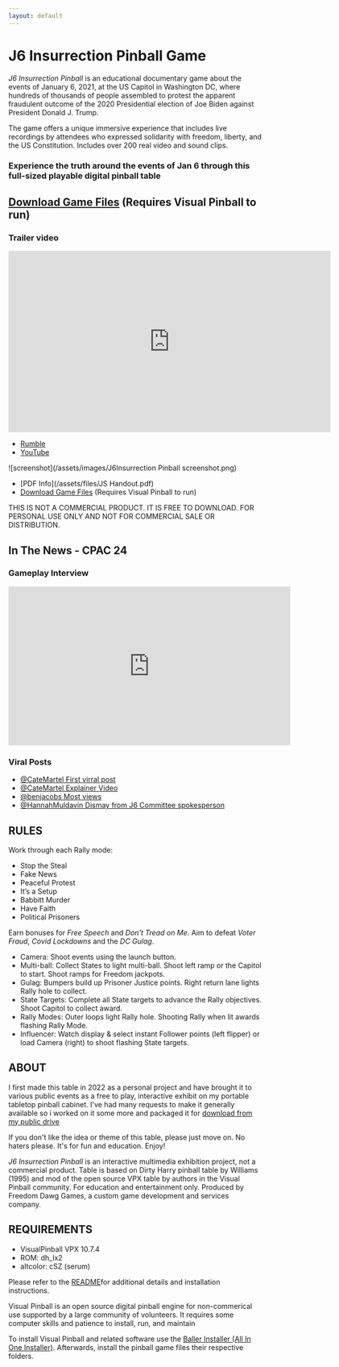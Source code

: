```yaml
---
layout: default
---
```


# J6 Insurrection Pinball Game

*J6 Insurrection Pinball* is an educational documentary game about the events of January 6, 2021, at the US Capitol in Washington DC, where hundreds of thousands of people assembled to protest the apparent fraudulent outcome of the 2020 Presidential election of Joe Biden against President Donald J. Trump.

The game offers a unique immersive experience that includes live recordings by attendees who expressed solidarity with freedom, liberty, and the US Constitution. Includes over 200 real video and sound clips.

### Experience the truth around the events of Jan 6 through this full-sized playable digital pinball table

## [Download Game Files](https://drive.google.com/open?id=1-4TTwENX0uT4GfNnp1fkNy2gPNb6QrIf&usp=drive_fs) (Requires Visual Pinball to run)

### Trailer video
<iframe class="rumble" width="640" height="360" src="https://rumble.com/embed/v3qouis/?pub=29w4db" frameborder="0" allowfullscreen></iframe>

* [Rumble](https://rumble.com/v3ta8d1-j6-insurrection-pinball-game.html) 
* [YouTube](https://youtu.be/9W2yJ789VsA)

![screenshot](/assets/images/J6Insurrection Pinball screenshot.png)

* [PDF Info](/assets/files/JS Handout.pdf)
* [Download Game Files](https://drive.google.com/open?id=1-4TTwENX0uT4GfNnp1fkNy2gPNb6QrIf&usp=drive_fs) (Requires Visual Pinball to run)


THIS IS NOT A COMMERCIAL PRODUCT. IT IS FREE TO DOWNLOAD. FOR PERSONAL USE ONLY AND NOT FOR COMMERCIAL SALE OR DISTRIBUTION. 

## In The News - CPAC 24

### Gameplay Interview

<iframe width="560" height="315" src="https://www.youtube.com/embed/QAt7HCqhE_o?si=6IjqXhGGeNZddr_Z" title="YouTube video player" frameborder="0" allow="accelerometer; autoplay; clipboard-write; encrypted-media; gyroscope; picture-in-picture; web-share" allowfullscreen></iframe>

### Viral Posts

* [@CateMartel First virral post](https://twitter.com/CateMartel/status/1760711946741916000)
* [@CateMartel Explainer Video](https://twitter.com/CateMartel/status/1760712932051096054)
* [@benjacobs Most views](https://twitter.com/Bencjacobs/status/1760699941242990693?ref_src=twsrc%5Etfw%7Ctwcamp%5Etweetembed%7Ctwterm%5E1760699941242990693%7Ctwgr%5E%7Ctwcon%5Es1_&ref_url=notion%3A%2F%2Fwww.notion.so%2FNotes-6f84d888526a4baa9574b573156f1608%3Fp%3D7e60b63238014e77a90775b6121f4fb4pm%3Ds)
* [@HannahMuldavin Dismay from J6 Committee spokesperson](https://twitter.com/HannahMuldavin/status/1760708687671296328?ref_src=twsrc%5Etfw%7Ctwcamp%5Etweetembed%7Ctwterm%5E1760708687671296328%7Ctwgr%5E%7Ctwcon%5Es1_&ref_url=notion%3A%2F%2Fwww.notion.so%2FNotes-6f84d888526a4baa9574b573156f1608%3Fp%3D7e60b63238014e77a90775b6121f4fb4pm%3Ds)


## RULES

Work through each Rally mode: 

* Stop the Steal
* Fake News
* Peaceful Protest
* It’s a Setup
* Babbitt Murder
* Have Faith
* Political Prisoners 

Earn bonuses for _Free Speech_ and _Don't Tread on Me_. Aim to defeat _Voter Fraud_, _Covid Lockdowns_ and the _DC Gulag_.

* Camera: Shoot events using the launch button.
* Multi-ball: Collect States to light multi-ball. Shoot left ramp or the Capitol to start. Shoot ramps for Freedom jackpots.
* Gulag: Bumpers build up Prisoner Justice points. Right return lane lights Rally hole to collect.
* State Targets: Complete all State targets to advance the Rally objectives. Shoot Capitol to collect award.
* Rally Modes: Outer loops light Rally hole. Shooting Rally when lit awards flashing Rally Mode.
* Influencer: Watch display & select instant Follower points (left flipper) or load Camera (right) to shoot flashing State targets. 

## ABOUT

I first made this table in 2022 as a personal project and have brought it to various public events as a free to play, interactive exhibit on my portable tabletop pinball cabinet. I've had many requests to make it generally available so i worked on it some more and packaged it for [download from my public drive](https://drive.google.com/open?id=1-4TTwENX0uT4GfNnp1fkNy2gPNb6QrIf&usp=drive_fs)

If you don't like the idea or theme of this table, please just move on. No haters please. It's for fun and education.
Enjoy!

*J6 Insurrection Pinball* is an interactive multimedia exhibition project, not a commercial product. Table is based on Dirty Harry pinball table by Williams (1995) and mod of the open source VPX table by authors in the Visual Pinball community. For education and entertainment only. Produced by Freedom Dawg Games, a custom game development and services company.

## REQUIREMENTS

* VisualPinball VPX 10.7.4
* ROM: dh_lx2
* altcolor: cSZ (serum)

Please refer to the [README](https://drive.google.com/open?id=1-CpBOyE1q5te28D1sAOjC3zL5ne6VO4X&usp=drive_fs])for additional details and installation instructions.

Visual Pinball is an open source digital pinball engine for non-commerical use supported by a large community of volunteers. It requires some computer skills and patience to install, run, and maintain

To install Visual Pinball and related software use the [Baller Installer (All In One Installer)](https://www.nailbuster.com/wikipinup/doku.php?id=baller_installer). Afterwards, install the pinball game files their respective folders.

# 
